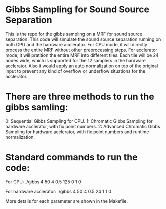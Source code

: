 # Gibbs Sampling for Sound Source Separation
This is the repo for the gibbs sampling on a MRF for sound source separation. This code will simulate the sound source separation running on both CPU and the hardware acclerator. For CPU mode, it will directly process the entire MRF without other preprocessing steps. For acclerator mode, it will pratition the entire MRF into different tiles. Each tile will be 24 nodes wide, which is supported for the 12 samplers in the hardware acclerator. Also it would apply an auto normalization on top of the original input to prevent any kind of overflow or underflow situations for the acclerator. 

# There are three methods to run the gibbs samling:
0: Sequential Gibbs Sampling for CPU.
1: Chromatic Gibbs Sampling for hardware acclerator, with fix point numbers.
2: Advanced Chromatic Gibbs Sampling for hardware acclerator, with fix point numbers and runtime normalization.    

# Standard commands to run the code:
For CPU: 
./gibbs 4 50 4 0.5 125 0 1 0

For hardware acclerator: 
./gibbs 4 50 4 0.5 24 1 1 0 

More details for each parameter are shown in the Makefile.

